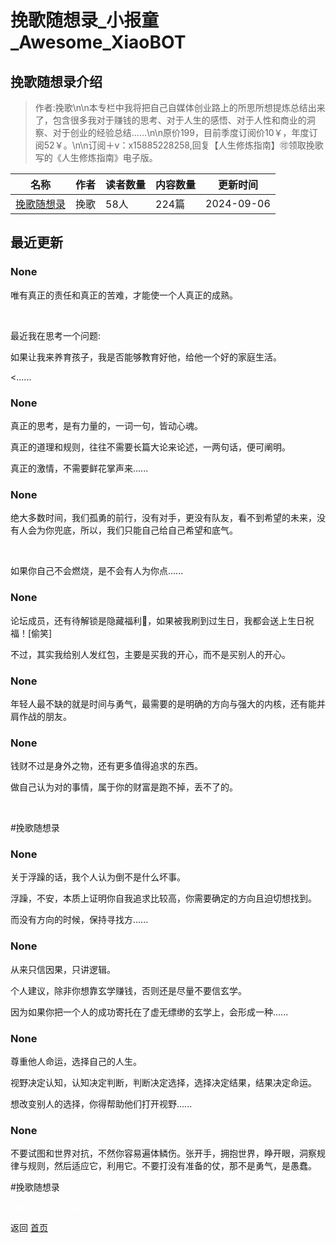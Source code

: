 # 挽歌随想录_小报童_Awesome_XiaoBOT

## 挽歌随想录介绍
> 作者:挽歌\n\n本专栏中我将把自己自媒体创业路上的所思所想提炼总结出来了，包含很多我对于赚钱的思考、对于人生的感悟、对于人性和商业的洞察、对于创业的经验总结……\n\n原价199，目前季度订阅价10￥，年度订阅52￥。\n\n订阅＋v：x15885228258,回复【人生修炼指南】🉑领取挽歌写的《人生修炼指南》电子版。  
  


|名称|作者|读者数量|内容数量|更新时间|
|---|---|---|---|---|
|[挽歌随想录](https://xiaobot.net/p/13017486816?refer=0b133df9-27dc-423b-8101-639049001c13)|挽歌|58人|224篇|2024-09-06|

## 最近更新
### None

唯有真正的责任和真正的苦难，才能使一个人真正的成熟。

​

​最近我在思考一个问题:

​如果让我来养育孩子，我是否能够教育好他，给他一个好的家庭生活。

<......

### None

真正的思考，是有力量的，一词一句，皆动心魂。

真正的道理和规则，​往往不需要长篇大论来论述，一两句话，便可阐明。

真正的激情，不需要鲜花掌声来......

### None

绝大多数时间，​我们孤勇的前行，没有对手，更没有队友，看不到希望的未来，没有人会为你兜底，所以，我们只能自己给自己希望和底气。

​

​如果你自己不会燃烧，是不会有人为你点......

### None

论坛成员，还有待解锁是隐藏福利🧧，如果被我刷到过生日，我都会送上生日祝福！[偷笑]

不过，其实我给别人发红包，主要是买我的开心，而不是买别人的开心。

### None

年轻人最不缺的就是时间与勇气，最需要的是明确的方向与强大的内核，还有能并肩作战的朋友。

### None

钱财不过是身外之物，还有更多值得追求的东西。

做自己认为对的事情，属于你的财富是跑不掉，丢不了的。

​

​#挽歌随想录

### None

关于浮躁的话，我个人认为倒不是什么坏事。

浮躁，不安，本质上证明你自我追求比较高，你需要确定的方向且迫切想找到。

而没有方向的时候，保持寻找方......

### None

从来只信因果，只讲逻辑。

个人建议，除非你想靠玄学赚钱，否则还是尽量不要信玄学。

因为如果你把一个人的成功寄托在了虚无缥缈的玄学上，会形成一种......

### None

尊重他人命运，选择自己的人生。

视野决定认知，认知决定判断，判断决定选择，选择决定结果，结果决定命运。

想改变别人的选择，你得帮助他们打开视野......

### None

不要试图和世界对抗，不然你容易遍体鳞伤。​张开手，拥抱世界，睁开眼，洞察规律与规则，然后适应它，利用它。不要打没有准备的仗，那不是勇气，是愚蠢。

​#挽歌随想录


<a href="https://github.com/Reno9527/awesome-xiaobot" style="color: white; text-decoration: none;">awesome-xiaobot</a>

返回 [首页](../README.md)
